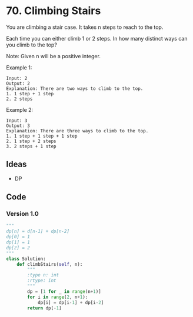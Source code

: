 # 70. Climbing Stairs

You are climbing a stair case. It takes n steps to reach to the top.

Each time you can either climb 1 or 2 steps. In how many distinct ways can you climb to the top?

Note: Given n will be a positive integer.


Example 1:

```
Input: 2
Output: 2
Explanation: There are two ways to climb to the top.
1. 1 step + 1 step
2. 2 steps
```

Example 2:

```
Input: 3
Output: 3
Explanation: There are three ways to climb to the top.
1. 1 step + 1 step + 1 step
2. 1 step + 2 steps
3. 2 steps + 1 step
```

## Ideas

*  DP 

## Code 

### Version 1.0

``` python
"""
dp[n] = d[n-1] + dp[n-2]
dp[0] = 1
dp[1] = 1
dp[2] = 2
"""
class Solution:
    def climbStairs(self, n):
        """
        :type n: int
        :rtype: int
        """
        dp = [1 for _ in range(n+1)]
        for i in range(2, n+1):
            dp[i] = dp[i-1] + dp[i-2]
        return dp[-1]
```